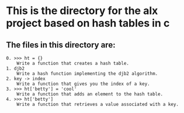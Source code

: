 # This is the directory for the alx project based on hash tables in c

## The files in this directory are:

    0. >>> ht = {} 
        Write a function that creates a hash table.
    1. djb2 
        Write a hash function implementing the djb2 algorithm.
    2. key -> index
        Write a function that gives you the index of a key.
    3. >>> ht['betty'] = 'cool' 
        Write a function that adds an element to the hash table.
    4. >>> ht['betty'] 
        Write a function that retrieves a value associated with a key.

